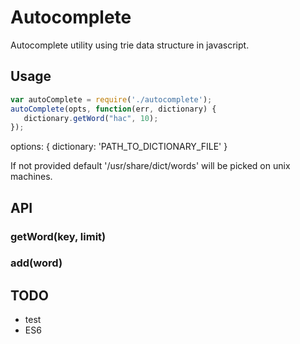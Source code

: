 Autocomplete
==========

Autocomplete utility using trie data structure in javascript.

## Usage

```js
var autoComplete = require('./autocomplete');
autoComplete(opts, function(err, dictionary) {
   dictionary.getWord("hac", 10);
});
```

options: {
  dictionary: 'PATH_TO_DICTIONARY_FILE'
}

If not provided default '/usr/share/dict/words' will be picked on unix machines.

## API
### getWord(key, limit)
### add(word)


## TODO
- test
- ES6



